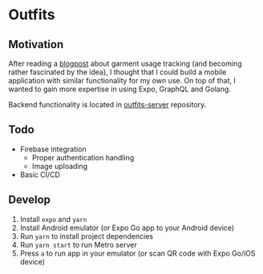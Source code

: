 # Outfits

## Motivation

After reading a [blogpost](https://www.reaktor.com/blog/why-ive-tracked-every-single-piece-of-clothing-ive-worn-for-three-years/) about garment usage tracking (and becoming rather fascinated by the idea), I thought that I could build a mobile application with similar functionality for my own use. On top of that, I wanted to gain more expertise in using Expo, GraphQL and Golang.

Backend functionality is located in [outfits-server](https://github.com/hirvoin/outfits-server) repository.

## Todo

- Firebase integration
  - Proper authentication handling
  - Image uploading
- Basic CI/CD

## Develop

1. Install `expo` and `yarn`
2. Install Android emulator (or Expo Go app to your Android device)
3. Run `yarn` to install project dependencies
4. Run `yarn start` to run Metro server
5. Press `a` to run app in your emulator (or scan QR code with Expo Go/iOS device)
